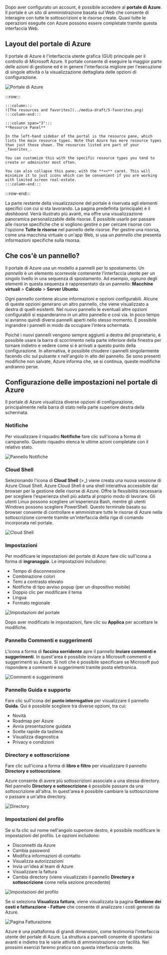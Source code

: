 Dopo aver configurato un account, è possibile accedere al **portale di Azure**. Il portale è un sito di amministrazione basata sul Web che consente di interagire con tutte le sottoscrizioni e le risorse create. Quasi tutte le operazioni eseguite con Azure possono essere completate tramite questa interfaccia Web.

## <a name="azure-portal-layout"></a>Layout del portale di Azure

Il portale di Azure è l'interfaccia utente grafica (GUI) principale per il controllo di Microsoft Azure. Il portale consente di eseguire la maggior parte delle azioni di gestione ed è in genere l'interfaccia migliore per l'esecuzione di singole attività o la visualizzazione dettagliata delle opzioni di configurazione.

![Portale di Azure](../media-draft/5-portal.png)

:::row:::

    :::column:::
    ![The resources and favorites](../media-draft/5-favorites.png)
    :::column-end:::

    :::column span="3":::
    **Resource Panel**
    
    In the left-hand sidebar of the portal is the resource pane, which lists the main resource types. Note that Azure has more resource types than just those shown. The resources listed are part of your _favorites_. 

    You can customize this with the specific resource types you tend to create or administer most often. 

    You can also collapse this pane; with the **<<** caret. This will minimize it to just icons which can be convenient if you are working with limited screen real-estate.
    :::column-end:::

:::row-end:::

La parte restante della visualizzazione del portale è riservata agli elementi specifici con cui si sta lavorando. La pagina predefinita (principale) è il _dashboard_. Verrà illustrato più avanti, ma offre una visualizzazione panoramica personalizzabile delle risorse. È possibile usarlo per passare alle risorse specifiche che si vogliono gestire o per cercare risorse con l'opzione **Tutte le risorse** nel pannello delle risorse. Per gestire una risorsa, come una macchina virtuale o un'app Web, si usa un _pannello_ che presenta informazioni specifiche sulla risorsa.

## <a name="what-is-a-blade"></a>Che cos'è un pannello?

Il portale di Azure usa un modello a pannelli per lo spostamento. Un _pannello_ è un elemento scorrevole contenente l'interfaccia utente per un singolo livello in una sequenza di spostamento. Ad esempio, ognuno degli elementi in questa sequenza è rappresentato da un pannello: **Macchine virtuali** > **Calcolo** > **Server Ubuntu**.

Ogni pannello contiene alcune informazioni e opzioni configurabili. Alcune di queste opzioni generano un altro pannello, che viene visualizzato a destra di quelli esistenti. Nel nuovo pannello le eventuali altre opzioni configurabili si espanderanno in un altro pannello e così via. In poco tempo si avranno quindi diversi pannelli aperti nello stesso momento. È possibile ingrandire i pannelli in modo da occupare l'intera schermata.

Poiché i nuovi pannelli vengono sempre aggiunti a destra del proprietario, è possibile usare la barra di scorrimento nella parte inferiore della finestra per tornare indietro e vedere come si è arrivati a questo punto della configurazione. In alternativa, è possibile chiudere i pannelli singolarmente facendo clic sul pulsante `X` nell'angolo in alto del pannello. Se sono presenti modifiche non salvate, Azure informa che, se si continua, queste modifiche andranno perse.

## <a name="configuring-settings-in-the-azure-portal"></a>Configurazione delle impostazioni nel portale di Azure

Il portale di Azure visualizza diverse opzioni di configurazione, principalmente nella barra di stato nella parte superiore destra della schermata.

### <a name="notifications"></a>Notifiche

Per visualizzare il riquadro **Notifiche** fare clic sull'icona a forma di campanello. Questo riquadro elenca le ultime azioni completate con il relativo stato.

![Pannello Notifiche](../media-draft/5-notifications-blade.png)

### <a name="cloud-shell"></a>Cloud Shell

Selezionando l'icona di **Cloud Shell** (>_) viene creata una nuova sessione di Azure Cloud Shell. Azure Cloud Shell è una shell interattiva accessibile dal browser per la gestione delle risorse di Azure. Offre la flessibilità necessaria per scegliere l'esperienza shell più adatta al proprio modo di lavorare. Gli utenti Linux possono scegliere un'esperienza Bash, mentre gli utenti Windows possono scegliere PowerShell. Questo terminale basato su browser consente di controllare e amministrare tutte le risorse di Azure nella sottoscrizione corrente tramite un'interfaccia della riga di comando incorporata nel portale.

![Cloud Shell](../media-draft/5-choose-shell.png)

### <a name="settings"></a>Impostazioni

Per modificare le impostazioni del portale di Azure fare clic sull'icona a forma di **ingranaggio**. Le impostazioni includono:

- Tempo di disconnessione
- Combinazione colori
- Temi a contrasto elevato
- Notifiche di tipo avviso popup (per un dispositivo mobile)
- Doppio clic per modificare il tema
- Lingua
- Formato regionale

![Impostazioni del portale](../media-draft/5-settings-blade.png)

Dopo aver modificato le impostazioni, fare clic su **Applica** per accettare le modifiche.

### <a name="feedback-blade"></a>Pannello Commenti e suggerimenti

L'icona a forma di **faccina sorridente** apre il pannello **Inviare commenti e suggerimenti**. In quest'area è possibile inviare a Microsoft commenti e suggerimenti su Azure. Si noti che è possibile specificare se Microsoft può rispondere a commenti e suggerimenti tramite posta elettronica.

![Commenti e suggerimenti](../media-draft/5-feedback-blade.png)

### <a name="help-blade"></a>Pannello Guida e supporto

Fare clic sull'icona del **punto interrogativo** per visualizzare il pannello **Guida**. Qui è possibile scegliere tra diverse opzioni, tra cui:

- Novità
- Roadmap per Azure
- Avvia presentazione guidata
- Scelte rapide da tastiera
- Visualizza diagnostica
- Privacy e condizioni

### <a name="directory-and-subscription"></a>Directory e sottoscrizione

Fare clic sull'icona a forma di **libro e filtro** per visualizzare il pannello **Directory e sottoscrizione**.

Azure consente di avere più sottoscrizioni associate a una stessa directory. Nel pannello **Directory e sottoscrizione** è possibile passare da una sottoscrizione all'altra. In quest'area è possibile cambiare la sottoscrizione o passare a un'altra directory.

![Directory](../media-draft/5-directory-blade-1.png)

### <a name="profile-settings"></a>Impostazioni del profilo

Se si fa clic sul nome nell'angolo superiore destro, è possibile modificare le impostazioni del profilo.
Le opzioni includono:

- Disconnetti da Azure
- Cambia password
- Modifica informazioni di contatto
- Visualizza autorizzazioni
- Invia un'idea al team di Azure
- Visualizzare la fattura
- Cambia directory (viene visualizzato il pannello **Directory e sottoscrizione** come nella sezione precedente)

![Impostazioni del profilo](../media-draft/5-portal-menu.png)

Se si seleziona **Visualizza fattura**, viene visualizzata la pagina **Gestione dei costi e fatturazione - Fatture** che consente di analizzare i costi generati da Azure.

![Pagina Fatturazione](../media-draft/5-portal-billing.png)

Azure è una piattaforma di grandi dimensioni, come testimonia l'interfaccia utente del portale di Azure. La struttura a pannelli consente di spostarsi avanti e indietro tra le varie attività di amministrazione con facilità. Nei prossimi esercizi faremo pratica con questa interfaccia utente.
